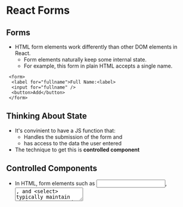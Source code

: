 # React Forms

## Forms
- HTML form elements work differently than other DOM elements in React.
  - Form elements naturally keep some internal state.
  - For example, this form in plain HTML accepts a single name.
```
 <form>
  <label for="fullname">Full Name:<label>
  <input for="fullname" />
  <button>Add</button>
 </form>
```

## Thinking About State
- It's convinient to have a JS function that:
  - Handles the submission of the form and 
  - has access to the data the user entered
- The technique to get this is **controlled component**

## Controlled Components
- In HTML, form elements such as <input>, <textarea>, and <select> 
  typically maintain their own state and update it based on use input.
- In React, mutable state is kept in the state of components, and only 
  updated with **setState()**.

## How data flows:
- A parent component defines a function.
- The function is passed as props to child component.
- The child component invokes the prop.
- The parent function is called, usually setting new state.
- The parent component is re-rendered along with its children.

_The content described in this README file is often a summary from the_ [The Modern React Bootcamp](https://www.udemy.com/course/modern-react-bootcamp/) _by Colt Steele._

_The concepts in this practice exercise were learned by following the step by step tutorial from Colt Steele's course. This exercise however, like in most of my repositories, have been done from scratch (not copied and pasted) and modified to implement previous or new concepts._

